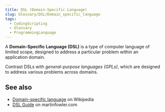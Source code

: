 ```yaml
---
title: DSL (Domain-Specific Language)
slug: Glossary/DSL/Domain_specific_language
tags:
  - CodingScripting
  - Glossary
  - ProgrammingLanguage
---
```

A **Domain-Specific Language (DSL)** is a type of computer language of limited scope, designed to address a particular problem within an application domain.

Contrast DSLs with *general-purpose languages (GPLs)*, which are designed to address various problems across domains.

## See also

- [Domain-specific language](https://en.wikipedia.org/wiki/Domain-specific_language) on Wikipedia
- [DSL Guide](https://martinfowler.com/dsl.html) on martinfowler.com
